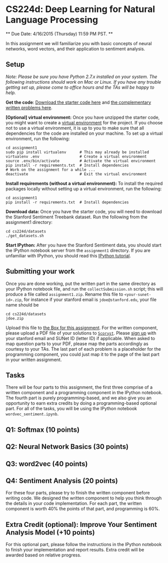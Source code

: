 CS224d: Deep Learning for Natural Language Processing
=====================================================

** Due Date: 4/16/2015 (Thursday) 11:59 PM PST. **

In this assignment we will familiarize you with basic concepts of neural networks, word vectors, and their application to sentiment analysis.

Setup
-----

*Note: Please be sure you have Python 2.7.x installed on your system. The following instructions should work on Mac or Linux. If you have any trouble getting set up, please come to office hours and the TAs will be happy to help.*

**Get the code**: [Download the starter code here](http://cs224d.stanford.edu/assignment1/assignment1.zip) and [the complementary written problems here](http://cs224d.stanford.edu/assignment1/assignment1.pdf).

**[Optional] virtual environment:** Once you have unzipped the starter code, you might want to create a [virtual environment](http://docs.python-guide.org/en/latest/dev/virtualenvs/) for the project. If you choose not to use a virtual environment, it is up to you to make sure that all dependencies for the code are installed on your machine. To set up a virtual environment, run the following:

```
cd assignment1
sudo pip install virtualenv      # This may already be installed
virtualenv .env                  # Create a virtual environment
source .env/bin/activate         # Activate the virtual environment
pip install -r requirements.txt  # Install dependencies
# Work on the assignment for a while ...
deactivate                       # Exit the virtual environment
```

**Install requirements (without a virtual environment):** To install the required packages locally without setting up a virtual environment, run the following:

```
cd assignment1
pip install -r requirements.txt  # Install dependencies
```

**Download data:** Once you have the starter code, you will need to download the Stanford Sentiment Treebank dataset. Run the following from the assignment1 directory:

```
cd cs224d/datasets
./get_datasets.sh
```

**Start IPython:** After you have the Stanford Sentiment data, you should start the IPython notebook server from the `assignment1` directory. If you are unfamiliar with IPython, you should read this [IPython tutorial](http://cs231n.github.io/ipython-tutorial).

Submitting your work
--------------------

Once you are done working, put the written part in the same directory as your IPython notebook file, and run the `collectSubmission.sh` script; this will produce a file called `assignment1.zip`. Rename this file to `<your-sunet-id>.zip`, for instance if your stanford email is `jdoe@stanford.edu`, your file name should be

```
cd cs224d/datasets
jdoe.zip
```

Upload this file to [the Box for this assignment](https://stanford.box.com/signup/collablink/d_3367429916/116c2072133f72).
For the written component, please upload a PDF file of your solutions to [`Scoryst`](https://scoryst.com/course/67/submit/). Please [sign up](https://scoryst.com/enroll/MUPJ5J2xd9/) with your stanford email and SUNet ID (letter ID) if applicable. When asked to map question parts to your PDF, please map the parts accordingly as courtesy to your TAs. The last part of each problem is a placeholder for the programming component, you could just map it to the page of the last part in your written assignment.

Tasks
-----

There will be four parts to this assignment, the first three comprise of a written component and a programming component in the IPython notebook. The fourth part is purely programming-based, and we also give you an opportunity to earn extra credits by doing a programming-based optional part. For all of the tasks, you will be using the IPython notebook `wordvec_sentiment.ipynb`.

Q1: Softmax (10 points)
-----------------------

Q2: Neural Network Basics (30 points)
-------------------------------------

Q3: word2vec (40 points)
------------------------

Q4: Sentiment Analysis (20 points)
----------------------------------

For these four parts, please try to finish the written component before writing code. We designed the written component to help you think through the details in your code implementation. For each part, the written component is worth 40% the points of that part, and programming is 60%.

Extra Credit (optional): Improve Your Sentiment Analysis Model (+10 points)
---------------------------------------------------------------------------

For this optional part, please follow the instructions in the IPython notebook to finish your implementation and report results. Extra credit will be awarded based on relative progress.